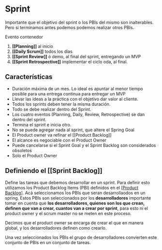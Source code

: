 # Sprint 

Importante que el objetivo del sprint o los PBIs del mismo son inalterables. Pero si terminamos antes podemos podemos realizar otros PBIs. 

Evento contenedor 

1. **[[Planning]]** al inicio
2. **[[Daily Scrum]]** todos los días 
3. **[[Sprint Review]]** ó demo, al final del sprint, entregando un MVP
4. **[[Sprint Retrospective]]** implementar el ciclo oda, al final. 


## Características 

* Duración máxima de un mes. Lo ideal es apuntar al menor tiempo posible para una entrega continua para entregar un MVP
* Llevar las ideas a la práctica con el objetivo dar valor al cliente. 
* Todos los sprints deben tener la misma duración. 
* Todo se debe realizar dentro del Sprint. 
* Los cuatro eventos (Planning, Daily, Review, Retrospective) se dan dentro del sprint.
* Termina el sprint e inicia otro. 
* No se puede agregar nada al sprint, que altere el Spring Goal
* El Product owner va refinar el [[Product Backlog]]
* El alcance es negociable con el Product Owner
* Puede cancelarse si el Sprint Goal y el Sprint Backlog son considerados obsoletos
* Solo el Product Owner 



## Definiendo el [[Sprint Backlog]]

Define las tareas que debemos desarrollar en un sprint. Para definir esto utilizamos los Product Backlog Items (PBI) definidos en el [[Product Backlog]](PB). Acá seleccionamos los PBIs que seran desarrollaodos en un spring. Estos PBIs son seleccionados por los **desarrolladores** importante tomar en cuenta que **los desarrolladores, quienes son los que crean, definen que van a crear, cuantos van a crear por sprint**, para esto ni el product owner y el scrum master no se meten en este proceso. 

Decimos que el product owner se encarga de crear el que en manera global, y los desarrolladores definen como crearlo. 

Una vez seleccionados los PBIs el grupo de desarrolladores convierten este conjunto de PBIs en un conjunto de tareas. 